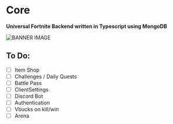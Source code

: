 # Core

**Universal Fortnite Backend written in Typescript using MongoDB**

![BANNER IMAGE](https://cdn2.unrealengine.com/13br-summersplash-announce-blogheader-1920x1080-351855302.jpg)

## To Do:

- [ ] Item Shop
- [ ] Challenges / Daily Quests
- [ ] Battle Pass
- [ ] ClientSettings
- [ ] Discord Bot
- [ ] Authentication
- [ ] Vbucks on kill/win
- [ ] Arena
